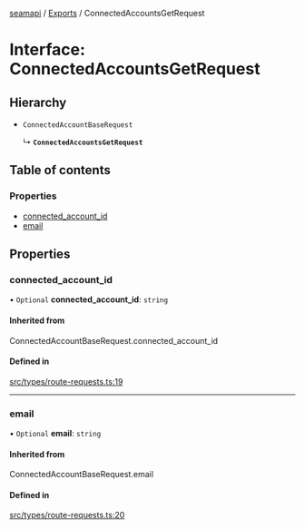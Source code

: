 [seamapi](../README.md) / [Exports](../modules.md) / ConnectedAccountsGetRequest

# Interface: ConnectedAccountsGetRequest

## Hierarchy

- `ConnectedAccountBaseRequest`

  ↳ **`ConnectedAccountsGetRequest`**

## Table of contents

### Properties

- [connected\_account\_id](ConnectedAccountsGetRequest.md#connected_account_id)
- [email](ConnectedAccountsGetRequest.md#email)

## Properties

### connected\_account\_id

• `Optional` **connected\_account\_id**: `string`

#### Inherited from

ConnectedAccountBaseRequest.connected\_account\_id

#### Defined in

[src/types/route-requests.ts:19](https://github.com/seamapi/javascript/blob/main/src/types/route-requests.ts#L19)

___

### email

• `Optional` **email**: `string`

#### Inherited from

ConnectedAccountBaseRequest.email

#### Defined in

[src/types/route-requests.ts:20](https://github.com/seamapi/javascript/blob/main/src/types/route-requests.ts#L20)
